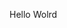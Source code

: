 Hello Wolrd





































































































































































































































































































































































































































































































































































































































































































































































































































































































































































































































































































































































































































































































































































































































































































































































































































































































































































































































































































































































































































































































































































































































































































































































































































































































































































































































































































































































































































































































































































































































































































































































































































































































































































































































































































































































































































































































































































































































